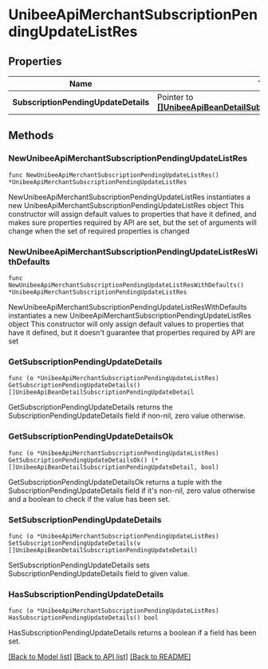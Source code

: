 # UnibeeApiMerchantSubscriptionPendingUpdateListRes

## Properties

Name | Type | Description | Notes
------------ | ------------- | ------------- | -------------
**SubscriptionPendingUpdateDetails** | Pointer to [**[]UnibeeApiBeanDetailSubscriptionPendingUpdateDetail**](UnibeeApiBeanDetailSubscriptionPendingUpdateDetail.md) | SubscriptionPendingUpdateDetails | [optional] 

## Methods

### NewUnibeeApiMerchantSubscriptionPendingUpdateListRes

`func NewUnibeeApiMerchantSubscriptionPendingUpdateListRes() *UnibeeApiMerchantSubscriptionPendingUpdateListRes`

NewUnibeeApiMerchantSubscriptionPendingUpdateListRes instantiates a new UnibeeApiMerchantSubscriptionPendingUpdateListRes object
This constructor will assign default values to properties that have it defined,
and makes sure properties required by API are set, but the set of arguments
will change when the set of required properties is changed

### NewUnibeeApiMerchantSubscriptionPendingUpdateListResWithDefaults

`func NewUnibeeApiMerchantSubscriptionPendingUpdateListResWithDefaults() *UnibeeApiMerchantSubscriptionPendingUpdateListRes`

NewUnibeeApiMerchantSubscriptionPendingUpdateListResWithDefaults instantiates a new UnibeeApiMerchantSubscriptionPendingUpdateListRes object
This constructor will only assign default values to properties that have it defined,
but it doesn't guarantee that properties required by API are set

### GetSubscriptionPendingUpdateDetails

`func (o *UnibeeApiMerchantSubscriptionPendingUpdateListRes) GetSubscriptionPendingUpdateDetails() []UnibeeApiBeanDetailSubscriptionPendingUpdateDetail`

GetSubscriptionPendingUpdateDetails returns the SubscriptionPendingUpdateDetails field if non-nil, zero value otherwise.

### GetSubscriptionPendingUpdateDetailsOk

`func (o *UnibeeApiMerchantSubscriptionPendingUpdateListRes) GetSubscriptionPendingUpdateDetailsOk() (*[]UnibeeApiBeanDetailSubscriptionPendingUpdateDetail, bool)`

GetSubscriptionPendingUpdateDetailsOk returns a tuple with the SubscriptionPendingUpdateDetails field if it's non-nil, zero value otherwise
and a boolean to check if the value has been set.

### SetSubscriptionPendingUpdateDetails

`func (o *UnibeeApiMerchantSubscriptionPendingUpdateListRes) SetSubscriptionPendingUpdateDetails(v []UnibeeApiBeanDetailSubscriptionPendingUpdateDetail)`

SetSubscriptionPendingUpdateDetails sets SubscriptionPendingUpdateDetails field to given value.

### HasSubscriptionPendingUpdateDetails

`func (o *UnibeeApiMerchantSubscriptionPendingUpdateListRes) HasSubscriptionPendingUpdateDetails() bool`

HasSubscriptionPendingUpdateDetails returns a boolean if a field has been set.


[[Back to Model list]](../README.md#documentation-for-models) [[Back to API list]](../README.md#documentation-for-api-endpoints) [[Back to README]](../README.md)


